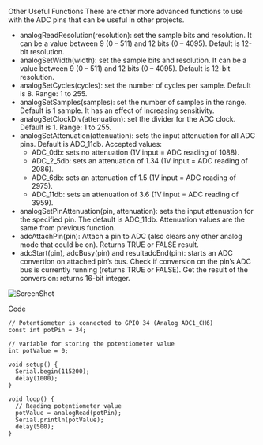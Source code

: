 Other Useful Functions
There are other more advanced functions to use with the ADC pins that can be useful in other projects.

- analogReadResolution(resolution): set the sample bits and resolution. It can be a value between 9 (0 – 511) and 12 bits (0 – 4095). Default is 12-bit resolution.
- analogSetWidth(width): set the sample bits and resolution. It can be a value between 9 (0 – 511) and 12 bits (0 – 4095). Default is 12-bit resolution.
- analogSetCycles(cycles): set the number of cycles per sample. Default is 8. Range: 1 to 255.
- analogSetSamples(samples): set the number of samples in the range. Default is 1 sample. It has an effect of increasing sensitivity.
- analogSetClockDiv(attenuation): set the divider for the ADC clock. Default is 1. Range: 1 to 255.
- analogSetAttenuation(attenuation): sets the input attenuation for all ADC pins. Default is ADC_11db. Accepted values:
  - ADC_0db: sets no attenuation (1V input = ADC reading of 1088).
  - ADC_2_5db: sets an attenuation of 1.34 (1V input = ADC reading of 2086).
  - ADC_6db: sets an attenuation of 1.5 (1V input = ADC reading of 2975).
  - ADC_11db: sets an attenuation of 3.6 (1V input = ADC reading of 3959).
- analogSetPinAttenuation(pin, attenuation): sets the input attenuation for the specified pin. The default is ADC_11db. Attenuation values are the same from previous function.
- adcAttachPin(pin): Attach a pin to ADC (also clears any other analog mode that could be on). Returns TRUE or FALSE result.
- adcStart(pin), adcBusy(pin) and resultadcEnd(pin): starts an ADC convertion on attached pin’s bus. Check if conversion on the pin’s ADC bus is currently running (returns TRUE or FALSE). Get the result of the conversion: returns 16-bit integer.


![ScreenShot](https://i1.wp.com/randomnerdtutorials.com/wp-content/uploads/2019/05/Analog_Input_Potentiometer-700px.jpg?raw=true)

Code
```
// Potentiometer is connected to GPIO 34 (Analog ADC1_CH6) 
const int potPin = 34;

// variable for storing the potentiometer value
int potValue = 0;

void setup() {
  Serial.begin(115200);
  delay(1000);
}

void loop() {
  // Reading potentiometer value
  potValue = analogRead(potPin);
  Serial.println(potValue);
  delay(500);
}

```
